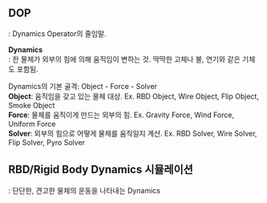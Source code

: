 ## DOP
: Dynamics Operator의 줄임말. 

**Dynamics**   
: 한 물체가 외부의 힘에 의해 움직임이 변하는 것. 딱딱한 고체나 불, 연기와 같은 기체도 포함됨. 

Dynamics의 기본 골격: Object - Force - Solver   
**Object**: 움직임을 갖고 있는 물체 대상. Ex. RBD Object, Wire Object, Flip Object, Smoke Object   
**Force**: 물체를 움직이게 만드는 외부의 힘. Ex. Gravity Force, Wind Force, Uniform Force   
**Solver**: 외부의 힘으로 어떻게 물체를 움직일지 계산. Ex. RBD Solver, Wire Solver, Flip Solver, Pyro Solver    

## RBD/Rigid Body Dynamics 시뮬레이션 
: 단단한, 견고한 물체의 운동을 나타내는 Dynamics   

